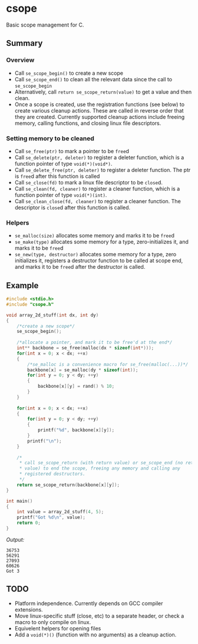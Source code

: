 csope
=====

Basic scope management for C.

Summary
-------

### Overview

- Call `se_scope_begin()` to create a new scope
- Call `se_scope_end()` to clean all the relevant data since the call to
`se_scope_begin`
- Alternatively, call `return se_scope_return(value)` to get a value and then
clean.
- Once a scope is created, use the registration functions (see below) to
create various cleanup actions. These are called in reverse order that they
are created. Currently supported cleanup actions include freeing memory, calling
functions, and closing linux file descriptors.

### Setting memory to be cleaned

- Call `se_free(ptr)` to mark a pointer to be `free`d
- Call `se_delete(ptr, deleter)` to register a deleter function, which is a
function pointer of type `void(*)(void*)`.
- Call `se_delete_free(ptr, deleter)` to register a deleter function. The ptr is
`free`d after this function is called
- Call `se_close(fd)` to mark a linux file descriptor to be `close`d.
- Call `se_clean(fd, cleaner)` to register a cleaner function, which is a function
pointer of type `void(*)(int)`. 
- Call `se_clean_close(fd, cleaner)` to register a cleaner function. The
descriptor is `close`d after this function is called.

### Helpers

- `se_malloc(size)` allocates some memory and marks it to be `free`d
- `se_make(type)` allocates some memory for a type, zero-initializes it, and
marks it to be `free`d
- `se_new(type, destructor)` allocates some memory for a type, zero initializes
it, registers a destructor function to be called at scope end, and marks it to
be `free`d after the destructor is called.

Example
-------

```C
#include <stdio.h>
#include "csope.h"

void array_2d_stuff(int dx, int dy)
{
    /*create a new scope*/
	se_scope_begin();
	
	/*allocate a pointer, and mark it to be free'd at the end*/
    int** backbone = se_free(malloc(dx * sizeof(int*)));
    for(int x = 0; x < dx; ++x)
    {
        /*se_malloc is a convenience macro for se_free(malloc(...))*/
        backbone[x] = se_malloc(dy * sizeof(int));
        for(int y = 0; y < dy; ++y)
        {
            backbone[x][y] = rand() % 10;
        }
    }
    
    for(int x = 0; x < dx; ++x)
    {
        for(int y = 0; y < dy; ++y)
        {
            printf("%d", backbone[x][y]);
        }
        printf("\n");
    }
    
    /*
     * call se_scope_return (with return value) or se_scope_end (no return
     * value) to end the scope, freeing any memory and calling any
     * registered destructors.
     */
    return se_scope_return(backbone[x][y]);
}

int main()
{
    int value = array_2d_stuff(4, 5);
    printf("Got %d\n", value);
    return 0;
}
```

_Output:_

```
36753
56291
27093
60626
Got 3
```

TODO
----

- Platform independence. Currently depends on GCC compiler extensions.
- Move linux-specific stuff (close, etc) to a separate header, or check a macro
to only compile on linux.
- Equivelent helpers for opening files
- Add a `void(*)()` (function with no arguments) as a cleanup action.